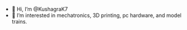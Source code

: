 - 👋 Hi, I’m @KushagraK7
- 👀 I’m interested in mechatronics, 3D printing, pc hardware, and model trains.

<!---
KushagraK7/KushagraK7 is a ✨ special ✨ repository because its `README.md` (this file) appears on your GitHub profile.
You can click the Preview link to take a look at your changes.
--->
